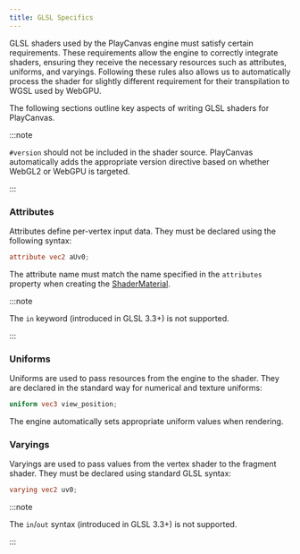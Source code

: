 ```yaml
---
title: GLSL Specifics
---
```


GLSL shaders used by the PlayCanvas engine must satisfy certain requirements. These requirements allow the engine to correctly integrate shaders, ensuring they receive the necessary resources such as attributes, uniforms, and varyings. Following these rules also allows us to automatically process the shader for slightly different requirement for their transpilation to WGSL used by WebGPU.

The following sections outline key aspects of writing GLSL shaders for PlayCanvas.

:::note

`#version` should not be included in the shader source. PlayCanvas automatically adds the appropriate version directive based on whether WebGL2 or WebGPU is targeted.

:::

### Attributes

Attributes define per-vertex input data. They must be declared using the following syntax:

```glsl
attribute vec2 aUv0;
```

The attribute name must match the name specified in the `attributes` property when creating the [ShaderMaterial][1].

:::note

The `in` keyword (introduced in GLSL 3.3+) is not supported.

:::

### Uniforms

Uniforms are used to pass resources from the engine to the shader. They are declared in the standard way for numerical and texture uniforms:

```glsl
uniform vec3 view_position;
```

The engine automatically sets appropriate uniform values when rendering.

### Varyings

Varyings are used to pass values from the vertex shader to the fragment shader. They must be declared using standard GLSL syntax:

```glsl
varying vec2 uv0;
```

:::note

The `in`/`out` syntax (introduced in GLSL 3.3+) is not supported.

:::

[1]: /user-manual/graphics/shaders/
